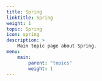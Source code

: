 ```yaml
---
title: Spring
linkTitle: Spring
weight: 1
topic: Spring
icon: spring
description: >
    Main topic page about Spring.
menu:
    main:
        parent: "topics"
        weight: 1
---
```

